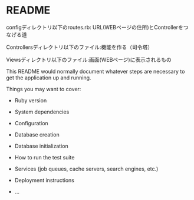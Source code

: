 # README

configディレクトリ以下のroutes.rb:
	URL(WEBページの住所)とControllerをつなげる道

Controllersディレクトリ以下のファイル:機能を作る（司令塔）

Viewsディレクトリ以下のファイル:画面(WEBページ)に表示されるもの


This README would normally document whatever steps are necessary to get the
application up and running.

Things you may want to cover:

* Ruby version

* System dependencies

* Configuration

* Database creation

* Database initialization

* How to run the test suite

* Services (job queues, cache servers, search engines, etc.)

* Deployment instructions

* ...
